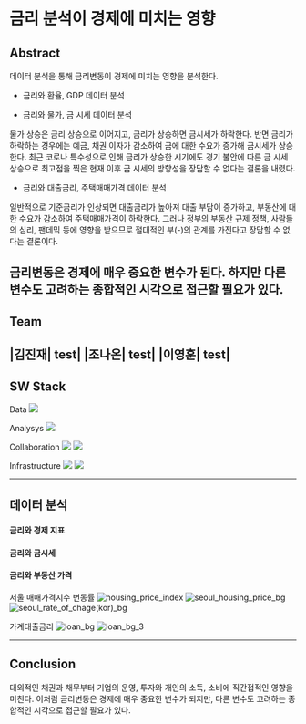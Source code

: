# 금리 분석이 경제에 미치는 영향

## Abstract
<t>
데이터 분석을 통해 금리변동이 경제에 미치는 영향을 분석한다.
  
* 금리와 환율, GDP 데이터 분석

  
* 금리와 물가, 금 시세 데이터 분석

 물가 상승은 금리 상승으로 이어지고, 금리가 상승하면 금시세가 하락한다. 반면 금리가 하락하는 경우에는 예금, 채권 이자가 감소하여 금에 대한 수요가 증가해 금시세가 상승한다. 최근 코로나 특수성으로 인해  금리가 상승한 시기에도 경기 불안에 따른 금 시세 상승으로 최고점을 찍은 현재 이후 금 시세의 방향성을 장담할 수 없다는 결론을 내렸다.

* 금리와 대출금리, 주택매매가격 데이터 분석

 일반적으로 기준금리가 인상되면 대출금리가 높아져 대출 부담이 증가하고, 부동산에 대한 수요가 감소하여 주택매매가격이 하락한다. 
그러나 정부의 부동산 규제 정책, 사람들의 심리, 팬데믹 등에 영향을 받으므로 절대적인 부(-)의 관계를 가진다고 장담할 수 없다는 결론이다.


금리변동은 경제에 매우 중요한 변수가 된다. 하지만 다른 변수도 고려하는 종합적인 시각으로 접근할 필요가 있다.
</t>
---


## Team
|김진재| test|
|조나온| test|
|이영훈| test|
---


## SW Stack
Data
<img src="https://img.shields.io/badge/mysql-4479A1?style=for-the-badge&logo=mysql&logoColor=white"> 

Analysys
<img src="https://img.shields.io/badge/python-3776AB?style=for-the-badge&logo=python&logoColor=white"> 

Collaboration
<img src="https://img.shields.io/badge/jira-%230A0FFF.svg?style=for-the-badge&logo=jira&logoColor=white">
<img src="https://img.shields.io/badge/Slack-4A154B?style=for-the-badge&logo=slack&logoColor=white">

Infrastructure
<img src="https://img.shields.io/badge/linux-FCC624?style=for-the-badge&logo=linux&logoColor=black"> 
<img src="https://img.shields.io/badge/amazonaws-232F3E?style=for-the-badge&logo=amazonaws&logoColor=white"> 


---


## 데이터 분석
#### 금리와 경제 지표


#### 금리와 금시세


#### 금리와 부동산 가격


서울 매매가격지수 변동률
![housing_price_index](https://github.com/user-attachments/assets/f021a9c1-9a11-482b-8bc2-753657b9582a)
![seoul_housing_price_bg](https://github.com/user-attachments/assets/cbc42a73-53be-4328-8d3a-30f83952eeca)
![seoul_rate_of_chage(kor)_bg](https://github.com/user-attachments/assets/ebbf9f08-1ebb-4dad-8236-cde30c4a0629)


가계대출금리
![loan_bg](https://github.com/user-attachments/assets/cc9836c1-7329-42ff-9992-9d98c2d37a07)
![loan_bg_3](https://github.com/user-attachments/assets/f4082469-03dd-41cb-90b7-04e37d8be2ac)


---


## Conclusion

대외적인 채권과 채무부터 기업의 운영, 투자와 개인의 소득, 소비에 직간접적인 영향을 미친다. 
이처럼 금리변동은 경제에 매우 중요한 변수가 되지만, 다른 변수도 고려하는 종합적인 시각으로 접근할 필요가 있다.




